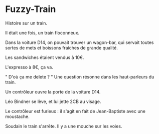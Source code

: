 # Fuzzy-Train
Histoire sur un train.

Il était une fois, un train floconneux.

Dans la voiture D14, on pouvait trouver un wagon-bar, qui servait toutes sortes de mets et boissons fraîches de grande qualité.

Les sandwiches étaient vendus à 10€.

L'expresso à 8€, ça va.

" D'où ça me delete ? " Une question résonne dans les haut-parleurs du train.

Un contrôleur ouvre la porte de la voiture D14.

Léo Bindner se lève, et lui jette 2CB au visage.

Le contrôleur est furieux : il s'agit en fait de Jean-Baptiste avec une moustache.

Soudain le train s'arrête. Il y a une mouche sur les voies.
